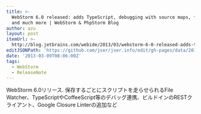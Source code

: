 ```yaml
---
title: >-
  WebStorm 6.0 released: adds TypeScript, debugging with source maps, fresh UI
  and much more | WebStorm & PhpStorm Blog
author: azu
layout: post
itemUrl: >-
  http://blog.jetbrains.com/webide/2013/03/webstorm-6-0-released-adds-typescript-debugging-with-source-maps-fresh-ui-and-much-more/
editJSONPath: 'https://github.com/jser/jser.info/edit/gh-pages/data/2013/03/index.json'
date: '2013-03-09T08:06:00Z'
tags:
  - WebStorm
  - ReleaseNote
---
```

WebStorm 6.0リリース.
保存するごとにスクリプトを走らせられるFile Watcher、TypeScriptやCoffeeScript等のデバッグ連携、ビルドインのRESTクライアント、Google Closure Linterの追加など
